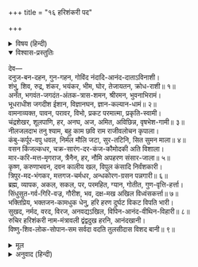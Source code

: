 +++
title = "१६ हरिशंकरी पद"

+++


<details><summary>विषय (हिन्दी)</summary>

(४९)
</details>

<details open><summary>विश्वास-प्रस्तुतिः</summary>

देव—  
दनुज-बन-दहन, गुन-गहन, गोविंद नंदादि-आनंद-दाताऽविनाशी।  
शंभु, शिव, रुद्र, शंकर, भयंकर, भीम, घोर, तेजायतन, क्रोध-राशी॥ १॥  
अनँत, भगवंत-जगदंत-अंतक-त्रास-शमन, श्रीरमन, भुवनाभिरामं।  
भूधराधीश जगदीश ईशान, विज्ञानघन, ज्ञान-कल्यान-धामं॥ २॥  
वामनाव्यक्त, पावन, परावर, विभो, प्रकट परमात्मा, प्रकृति-स्वामी।  
चंद्रशेखर, शूलपाणि, हर, अनघ, अज, अमित, अविछिन्न, वृषभेश-गामी॥ ३॥  
नीलजलदाभ तनु श्याम, बहु काम छवि राम राजीवलोचन कृपाला।  
कंबु-कर्पूर-वपु धवल, निर्मल मौलि जटा, सुर-तटिनि, सित सुमन माला॥ ४॥  
वसन किंजल्कधर, चक्र-सारंग-दर-कंज-कौमोदकी अति विशाला।  
मार-करि-मत्त-मृगराज, त्रैनैन, हर, नौमि अपहरण संसार-जाला॥ ५॥  
कृष्ण, करुणाभवन, दवन कालीय खल, विपुल कंसादि निर्वंशकारी।  
त्रिपुर-मद-भंगकर, मत्तगज-चर्मधर, अन्धकोरग-ग्रसन पन्नगारी॥ ६॥  
ब्रह्म, व्यापक, अकल, सकल, पर, परमहित, ग्यान, गोतीत, गुण-वृत्ति-हर्त्ता।  
सिंधुसुत-गर्व-गिरि-वज्र, गौरीश, भव, दक्ष-मख अखिल विध्वंसकर्त्ता॥ ७॥  
भक्तिप्रिय, भक्तजन-कामधुक धेनु, हरि हरण दुर्घट विकट विपति भारी।  
सुखद, नर्मद, वरद, विरज, अनवद्यऽखिल, विपिन-आनंद-वीथिन-विहारी॥ ८॥  
रुचिर हरिशंकरी नाम-मंत्रावली द्वंद्वदुख हरनि, आनंदखानी।  
विष्णु-शिव-लोक-सोपान-सम सर्वदा वदति तुलसीदास विशद बानी॥ ९॥
</details>

<details><summary>मूल</summary>

देव—  
दनुज-बन-दहन, गुन-गहन, गोविंद नंदादि-आनंद-दाताऽविनाशी।  
शंभु, शिव, रुद्र, शंकर, भयंकर, भीम, घोर, तेजायतन, क्रोध-राशी॥ १॥  
अनँत, भगवंत-जगदंत-अंतक-त्रास-शमन, श्रीरमन, भुवनाभिरामं।  
भूधराधीश जगदीश ईशान, विज्ञानघन, ज्ञान-कल्यान-धामं॥ २॥  
वामनाव्यक्त, पावन, परावर, विभो, प्रकट परमात्मा, प्रकृति-स्वामी।  
चंद्रशेखर, शूलपाणि, हर, अनघ, अज, अमित, अविछिन्न, वृषभेश-गामी॥ ३॥  
नीलजलदाभ तनु श्याम, बहु काम छवि राम राजीवलोचन कृपाला।  
कंबु-कर्पूर-वपु धवल, निर्मल मौलि जटा, सुर-तटिनि, सित सुमन माला॥ ४॥  
वसन किंजल्कधर, चक्र-सारंग-दर-कंज-कौमोदकी अति विशाला।  
मार-करि-मत्त-मृगराज, त्रैनैन, हर, नौमि अपहरण संसार-जाला॥ ५॥  
कृष्ण, करुणाभवन, दवन कालीय खल, विपुल कंसादि निर्वंशकारी।  
त्रिपुर-मद-भंगकर, मत्तगज-चर्मधर, अन्धकोरग-ग्रसन पन्नगारी॥ ६॥  
ब्रह्म, व्यापक, अकल, सकल, पर, परमहित, ग्यान, गोतीत, गुण-वृत्ति-हर्त्ता।  
सिंधुसुत-गर्व-गिरि-वज्र, गौरीश, भव, दक्ष-मख अखिल विध्वंसकर्त्ता॥ ७॥  
भक्तिप्रिय, भक्तजन-कामधुक धेनु, हरि हरण दुर्घट विकट विपति भारी।  
सुखद, नर्मद, वरद, विरज, अनवद्यऽखिल, विपिन-आनंद-वीथिन-विहारी॥ ८॥  
रुचिर हरिशंकरी नाम-मंत्रावली द्वंद्वदुख हरनि, आनंदखानी।  
विष्णु-शिव-लोक-सोपान-सम सर्वदा वदति तुलसीदास विशद बानी॥ ९॥
</details>

<details><summary>अनुवाद (हिन्दी)</summary>

(इस भजनके प्रत्येक पदमें आधेमें भगवान् श्रीविष्णुकी और आधेमें भगवान् शिवकी स्तुति की गयी है, इसीसे इसका नाम हरि-शंकरी है। गोसाईंजी महाराजने विष्णु और शिवकी एक साथ स्तुति करके हरिहरमें अभेद सिद्ध किया है।)  
भगवान् विष्णु—दानवरूपी वनके जलानेवाले, गुणोंके वन अर्थात् सात्त्विक सद्गुणोंसे सम्पन्न, इन्द्रियोंके नियन्ता, नन्द-उपनन्द आदिको आनन्द देनेवाले और अविनाशी हैं।  
भगवान् शिव—शम्भु, शिव, रुद्र्र, शंकर आदि कल्याणकारी नामोंसे प्रसिद्ध हैं; बड़े भारी भयंकर, महान् तेजस्वी और क्रोधकी राशि हैं॥ १॥  
भगवान् विष्णु—अनन्त हैं, छः प्रकारके ऐश्वर्योंसे युक्त हैं, जगत् का अन्त करनेवाले, यमकी त्रासको मिटानेवाले, लक्ष्मीजीके स्वामी और समस्त ब्रह्माण्डको आनन्द देनेवाले हैं।  
भगवान् शिव—कैलासके राजा, जगत् के स्वामी, ईशान, विज्ञानघन और ज्ञान तथा मोक्षके धाम हैं॥ २॥  
भगवान् विष्णु—वामनरूप धरनेवाले, मन-इन्द्रियोंसे अव्यक्त, पवित्र (विकाररहित), जड़-चेतन और लोक-परलोकके स्वामी, साक्षात् परमात्मा और प्रकृतिके स्वामी हैं।  
भगवान् शिव—मस्तकपर चन्द्रमा और हाथमें त्रिशूल धारण करनेवाले, सृष्टिके संहारकर्ता, पापशून्य, अजन्मा, अमेय, अखण्ड और नन्दीपर सवार होकर चलनेवाले हैं॥ ३॥  
भगवान् विष्णु—नीले मेघके समान श्याम शरीरवाले, अनेक कामदेवोंकी-सी शोभावाले, कमलके सदृश सुन्दर नेत्रवाले और समस्त विश्वमें रमनेवाले कृपालु हैं।  
भगवान् शिव—शंख और कपूरके समान चिकने, श्वेत और सुगन्धित शरीरवाले, मलरहित, मस्तकपर जटाजूट और गंगाजीको धारण करनेवाले तथा सफेद पुष्पोंकी माला पहने हुए हैं॥ ४॥  
भगवान् विष्णु—कमलके केसरके समान पीताम्बर धारण किये तथा हाथोंमें शंख, चक्र, पद्म, शार्ङ्ग धनुष और अत्यन्त विशाल कौमोदकी गदा लिये हुए हैं।  
भगवान् शिव—कामदेवरूपी मतवाले हाथीको मारनेके लिये सिंहरूप, तीन नेत्रवाले और आवागमनरूपी जगत् के जालका नाश करनेवाले हैं; ऐसे शिवजीको मैं प्रणाम करता हूँ॥ ५॥  
भगवान् विष्णु—सबका आकर्षण करनेवाले, करुणाके धाम, कालिय नागके दमन करनेवाले और कंस आदि अनेक दुष्टोंको निर्वंश  करनेवाले हैं।  
भगवान् शिव—त्रिपुरासुरका मद चूर्ण करनेवाले, मतवाले हाथीका चर्म धारण करनेवाले और अन्धकासुररूपी सर्पको ग्रसनेके लिये गरुड़ हैं॥ ६॥  
भगवान् विष्णु—पूर्णब्रह्म, चराचरमें व्यापक, कलारहित, सबसे श्रेष्ठ, परम हितैषी, ज्ञानस्वरूप, अन्तःकरणरूपी भीतरी और श्रवणादि बाहरी इन्द्रियोंसे अतीत और तीनों गुणोंकी वृत्तियोंका हरण करनेवाले हैं।  
भगवान् शिव—जलन्धरके गर्वरूपी पर्वतको तोड़नेके लिये वज्ररूप, पार्वतीके पति, संसारके उत्पत्तिस्थान हैं और दक्षके सम्पूर्ण यज्ञके विध्वंस करनेवाले हैं॥ ७॥  
भगवान् विष्णु—जिनको भक्ति ही प्यारी है, जो भक्तोंके मनोरथ पूर्ण करनेके लिये कामधेनुके समान हैं और उनकी बड़ी-बड़ी कठिन तथा भयानक विपत्तियोंके हरनेवाले, अतएव हरि कहलानेवाले हैं।  
भगवान् शिव—सुख, आनन्द और मनचाहा वर देनेवाले, विरक्त, सब प्रकारके विकारों एवं दोषोंसे रहित और आनन्दवन काशीकी गलियोंमें विहार करनेवाले हैं॥ ८॥  
यह हरि और शंकरके नाम-मन्त्रोंकी सुन्दर पंक्तियाँ राग-द्वेषादि द्वन्द्वोंसे जनित दुःखको हरनेवाली, आनन्दकी खानि और विष्णु तथा शिवलोकमें जानेके लिये सदा सीढ़ीके समान हैं, यह बात तुलसीदास शुद्ध वाणीसे कहता है॥ ९॥
</details>

